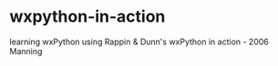 wxpython-in-action
==================

learning wxPython using Rappin &amp; Dunn's wxPython in  action - 2006 Manning